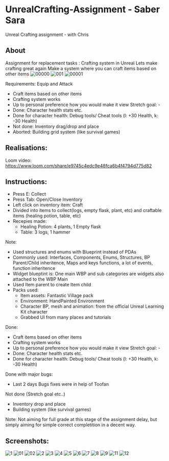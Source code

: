 # UnrealCrafting-Assignment - Saber Sara
Unreal Crafting assignment - with Chris

## About
Assignment for replacement tasks : Crafting system in Unreal
Lets make crafting great again
Make a system where you can craft items based on other items
![00000](https://user-images.githubusercontent.com/20385915/221874014-404a4339-4902-497e-8030-5fa547927bfc.png)
![001](https://user-images.githubusercontent.com/20385915/221874032-40bfacd2-212b-489b-9358-1494ed2d5ec6.png)
![00001](https://user-images.githubusercontent.com/20385915/221874210-7efab01d-77b0-476d-84b6-1a0d3c9e65d8.png)

Requirements:
Equip and Attack
- Craft items based on other items
- Crafting system works
- Up to personal preference how you would make it view
Stretch goal: -
- Done: Character health stats etc.
- Done for character health: Debug tools/ Cheat tools (l: +30 Health, k: -30 Health)
- Not done: Inventory drag/drop and place
- Aborted: Building grid system (like survival games)

## Realisations:

Loom video:
https://www.loom.com/share/e9745c4edc9e48fca6b4f4794d775d82



## Instructions:
- Press E: Collect
- Press Tab: Open/Close Inventory
- Left click on inventory item: Craft
- Divided into items to collect(logs, empty flask, plant, etc) and craftable items (healing potion, table, etc)
- Recepies made: 
  - Healing Potion: 4 plants, 1 Empty flask
  - Table: 3 logs, 1 hammer

Note: 
- Used structures and enums with Blueprint instead of PDAs
- Commonly used: Interfaces, Components, Enums, Structures, BP Parent/Child inheritence, Maps and keys functions, a lot of events, function inheritence
- Widget blueptint is: One main WBP and sub categories are widgets also attached to the WBP Main
- Used Item parent to create Item child
- Packs used:
  - Item assets: Fantastic Village pack
  - Environment: HandPainted Environment
  - Character BP, mesh and animation: from the official Unreal Learning Kit character
  - Grabbed UI from many places and tutorials



Done:
- Craft items based on other items
- Crafting system works
- Up to personal preference how you would make it view
Stretch goal: -
- Done: Character health stats etc.
- Done for character health: Debug tools/ Cheat tools (l: +30 Health, k: -30 Health)


Done with major bugs:
- Last 2 days Bugs fixes were in help of Toofan

Not done (Stretch goal etc..)
- Inventory drop and place
- Building system (like survival games)

Note: Not aiming for full grade at this stage of the assignment delay, but simply aiming for simple correct completition in a decent way.

## Screenshots:
![1](https://user-images.githubusercontent.com/20385915/221874417-a582bb48-e365-4419-89a1-00a4ed70fa2c.png)
![01](https://user-images.githubusercontent.com/20385915/221874438-9eb5dbc8-b1a0-4443-9ea9-b40b81cf5660.png)
![02](https://user-images.githubusercontent.com/20385915/221874052-90454cf0-1a68-420a-b28f-e638ebb4fa72.png)
![2](https://user-images.githubusercontent.com/20385915/221874476-6fc1e19c-1aea-4a46-af44-f8ee6a654610.png)
![3](https://user-images.githubusercontent.com/20385915/221874502-efb5ac48-49bc-4e83-8b17-2d1a1040158d.png)
![4](https://user-images.githubusercontent.com/20385915/221874521-edcb1f3b-ab19-4f80-832f-e71757d6f0d0.png)
![5](https://user-images.githubusercontent.com/20385915/221874537-80b1c8b3-1476-4227-9308-d1a294533786.png)
![6](https://user-images.githubusercontent.com/20385915/221874620-27428f63-6383-411b-9e0f-58d7fb7e1ed4.png)
![7](https://user-images.githubusercontent.com/20385915/221874634-b240a136-9187-4dcc-b0a4-b23b24d4d828.png)
![8](https://user-images.githubusercontent.com/20385915/221874654-f8829ac9-440c-429e-bbb5-3fac07ac61ca.png)
![9](https://user-images.githubusercontent.com/20385915/221874668-e2dde408-a39f-4ec8-bf44-68202c684fb3.png)
![11](https://user-images.githubusercontent.com/20385915/221874688-9e1e14b7-0a33-43af-8f22-2c824e9b7a8a.png)
![12](https://user-images.githubusercontent.com/20385915/221874705-57993b52-3320-4e3f-93b0-78ecdbf42bcb.png)

